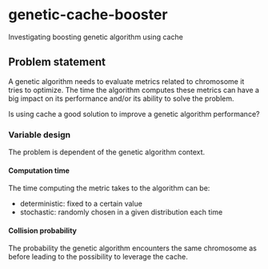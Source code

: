 # genetic-cache-booster
Investigating boosting genetic algorithm using cache

## Problem statement
A genetic algorithm needs to evaluate metrics related to chromosome it tries to optimize.
The time the algorithm computes these metrics can have a big impact on its performance and/or its ability to solve the problem.

Is using cache a good solution to improve a genetic algorithm performance?


### Variable design
The problem is dependent of the genetic algorithm context.

#### Computation time
The time computing the metric takes to the algorithm can be:
- deterministic: fixed to a certain value
- stochastic: randomly chosen in a given distribution each time

#### Collision probability
The probability the genetic algorithm encounters the same chromosome as before leading to the possibility to leverage the cache.
